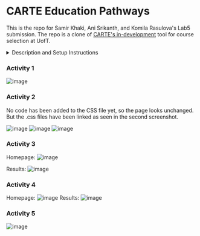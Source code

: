 # CARTE Education Pathways

This is the repo for Samir Khaki, Ani Srikanth, and Komila Rasulova's Lab5 submission. The repo is a clone of [CARTE's in-development](https://github.com/nelaturuk/education_pathways) tool for course selection at UofT.

<details>
<summary>Description and Setup Instructions</summary>

Welcome to CARTE's in-development tool for course selection at UofT. Education Pathways allows for more intelligent course searching, by matching not just the terms you search, but ones relevant to them. The more terms you search for, the more relevant your results will be! Even try searching across disciplines for the courses that best cover each.

Whatever year you are looking for, Education Pathways will also suggest courses in earlier years that will best help you to prepare. To get the most out of this, try searching for courses in a later year and see what is suggested for your current one.

We are looking for feedback to improve Education Pathways and make it more useful for students. If you have ideas or suggestions, please email us!

## Setup Instructions

### With Docker

## Repository files:

`./Procfile ./wsgi.py` _tells gunicorn how to run the program_

`./environment.yml ./requirements.txt` _specifies python requirements for anaconda and pip respectively_

`./__init__.py` _main flask code_

`./readme.md` _this file_

`./resources:` _contains datasets used in the program_

`course_vectorizer.pickle df_processed.pickle`

`course_vectors.npz graph.pickle`

`./static:` _contains any static elements of the webpage, in this case just the CARTE logo_
`CARTE_logo.jpg`

`./templates:` _contains flask templates for rendering HTML_

`_formhelpers.html course.html index.html results.html`

</details>

### Activity 1

![image](https://user-images.githubusercontent.com/14436239/197280721-3df909e2-cc8e-405c-b69b-539930ce6203.png)

### Activity 2

No code has been added to the CSS file yet, so the page looks unchanged. But the .css files have been linked as seen in the second screenshot.

![image](https://user-images.githubusercontent.com/14436239/197293520-db000649-0ba4-4e74-8cde-f10836d7feec.png)
![image](https://user-images.githubusercontent.com/14436239/197293410-658d69ce-a079-40ef-8210-3b3527adecc2.png)
![image](https://user-images.githubusercontent.com/14436239/197293823-7520211c-1340-4a8b-a0f7-85a24a98b987.png)

### Activity 3

Homepage:
![image](https://user-images.githubusercontent.com/14436239/197364210-7fa35506-93d0-4b63-b5fd-997df08bf32e.png)

Results:
![image](https://user-images.githubusercontent.com/14436239/197364303-cc9af7c8-75ed-4cd1-899c-ac687f873852.png)

### Activity 4
Homepage:
![image](https://user-images.githubusercontent.com/14436239/197905415-90e7e4b4-e44c-4d43-b676-c7b7d5bc27f1.png)
Results:
![image](https://user-images.githubusercontent.com/14436239/197905653-cab04e3c-ae93-4b73-adf5-3124966aa68e.png)

### Activity 5
![image](https://user-images.githubusercontent.com/14436239/197906963-d15ac0ed-42e5-4060-b1c3-e3b1a2281749.png)
